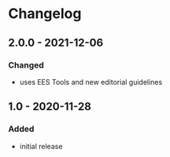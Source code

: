 # Changelog

## 2.0.0 - 2021-12-06

### Changed

- uses EES Tools and new editorial guidelines


## 1.0 - 2020-11-28

### Added

- initial release

